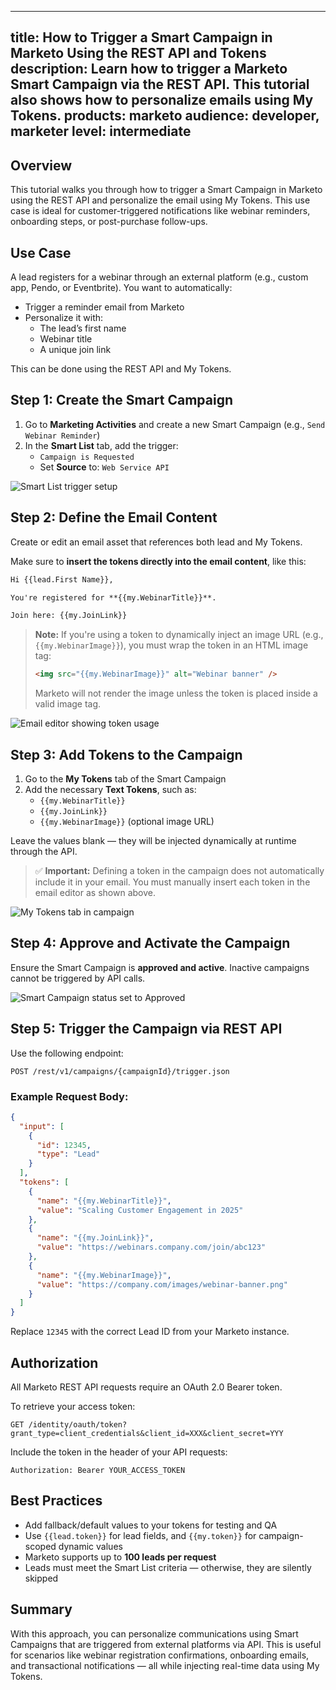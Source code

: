 
---
title: How to Trigger a Smart Campaign in Marketo Using the REST API and Tokens
description: Learn how to trigger a Marketo Smart Campaign via the REST API. This tutorial also shows how to personalize emails using My Tokens.
products: marketo
audience: developer, marketer
level: intermediate
---

## Overview

This tutorial walks you through how to trigger a Smart Campaign in Marketo using the REST API and personalize the email using My Tokens. This use case is ideal for customer-triggered notifications like webinar reminders, onboarding steps, or post-purchase follow-ups.

## Use Case

A lead registers for a webinar through an external platform (e.g., custom app, Pendo, or Eventbrite). You want to automatically:

- Trigger a reminder email from Marketo
- Personalize it with:
  - The lead’s first name
  - Webinar title
  - A unique join link

This can be done using the REST API and My Tokens.

## Step 1: Create the Smart Campaign

1. Go to **Marketing Activities** and create a new Smart Campaign (e.g., `Send Webinar Reminder`)
2. In the **Smart List** tab, add the trigger:
   - `Campaign is Requested`
   - Set **Source** to: `Web Service API`

![Smart List trigger setup](/help/assets/trigger-campaign/smart-list-trigger.png)

## Step 2: Define the Email Content

Create or edit an email asset that references both lead and My Tokens.

Make sure to **insert the tokens directly into the email content**, like this:

```html
Hi {{lead.First Name}},

You're registered for **{{my.WebinarTitle}}**.

Join here: {{my.JoinLink}}
```

> **Note:** If you're using a token to dynamically inject an image URL (e.g., `{{my.WebinarImage}}`), you must wrap the token in an HTML image tag:
>
> ```html
> <img src="{{my.WebinarImage}}" alt="Webinar banner" />
> ```
>
> Marketo will not render the image unless the token is placed inside a valid image tag.

![Email editor showing token usage](/help/assets/trigger-campaign/email-editor.png)

## Step 3: Add Tokens to the Campaign

1. Go to the **My Tokens** tab of the Smart Campaign
2. Add the necessary **Text Tokens**, such as:
   - `{{my.WebinarTitle}}`
   - `{{my.JoinLink}}`
   - `{{my.WebinarImage}}` (optional image URL)

Leave the values blank — they will be injected dynamically at runtime through the API.

> ✅ **Important:** Defining a token in the campaign does not automatically include it in your email. You must manually insert each token in the email editor as shown above.

![My Tokens tab in campaign](/help/assets/trigger-campaign/tokens-tab.png)

## Step 4: Approve and Activate the Campaign

Ensure the Smart Campaign is **approved and active**. Inactive campaigns cannot be triggered by API calls.

![Smart Campaign status set to Approved](/help/assets/trigger-campaign/campaign-status-approved.png)

## Step 5: Trigger the Campaign via REST API

Use the following endpoint:

```
POST /rest/v1/campaigns/{campaignId}/trigger.json
```

### Example Request Body:

```json
{
  "input": [
    {
      "id": 12345,
      "type": "Lead"
    }
  ],
  "tokens": [
    {
      "name": "{{my.WebinarTitle}}",
      "value": "Scaling Customer Engagement in 2025"
    },
    {
      "name": "{{my.JoinLink}}",
      "value": "https://webinars.company.com/join/abc123"
    },
    {
      "name": "{{my.WebinarImage}}",
      "value": "https://company.com/images/webinar-banner.png"
    }
  ]
}
```

Replace `12345` with the correct Lead ID from your Marketo instance.

## Authorization

All Marketo REST API requests require an OAuth 2.0 Bearer token.

To retrieve your access token:

```
GET /identity/oauth/token?grant_type=client_credentials&client_id=XXX&client_secret=YYY
```

Include the token in the header of your API requests:

```
Authorization: Bearer YOUR_ACCESS_TOKEN
```

## Best Practices

- Add fallback/default values to your tokens for testing and QA
- Use `{{lead.token}}` for lead fields, and `{{my.token}}` for campaign-scoped dynamic values
- Marketo supports up to **100 leads per request**
- Leads must meet the Smart List criteria — otherwise, they are silently skipped

## Summary

With this approach, you can personalize communications using Smart Campaigns that are triggered from external platforms via API. This is useful for scenarios like webinar registration confirmations, onboarding emails, and transactional notifications — all while injecting real-time data using My Tokens.
